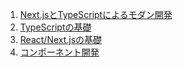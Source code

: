 1. [Next.jsとTypeScriptによるモダン開発](1.md)
1. [TypeScriptの基礎](2.md)
1. [React/Next.jsの基礎](3.md)
1. [コンポーネント開発](4.md)
